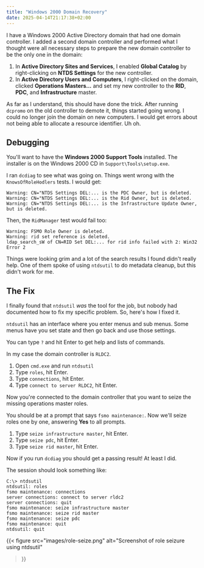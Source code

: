```yaml
---
title: "Windows 2000 Domain Recovery"
date: 2025-04-14T21:17:38+02:00
---
```


I have a Windows 2000 Active Directory domain that had one domain controller.
I added a second domain controller and performed what I thought were all necessary
steps to prepare the new domain controller to be the only one in the domain:

1. In **Active Directory Sites and Services**, I enabled **Global Catalog** by
right-clicking on **NTDS Settings** for the new controller.
2. In **Active Directory Users and Computers**, I right-clicked on the domain,
clicked **Operations Masters...** and set my new controller to the **RID**, **PDC**,
and **Infrastructure** master.

As far as I understand, this should have done the trick. After running `dcpromo`
on the old controller to demote it, things started going wrong. I could no longer
join the domain on new computers. I would get errors about not being able
to allocate a resource identifier. Uh oh.

## Debugging

You'll want to have the **Windows 2000 Support Tools** installed.
The installer is on the Windows 2000 CD in `Support\Tools\setup.exe`.

I ran `dcdiag` to see what was going on.
Things went wrong with the `KnowsOfRoleHodlers` tests. I would get:

```
Warning: CN="NTDS Settings DEL:... is the PDC Owner, but is deleted.
Warning: CN="NTDS Settings DEL:... is the Rid Owner, but is deleted.
Warning: CN="NTDS Settings DEL:... is the Infrastructure Update Owner, but is deleted.
```

Then, the `RidManager` test would fail too:

```
Warning: FSMO Role Owner is deleted.
Warning: rid set reference is deleted.
ldap_search_sW of CN=RID Set DEL:... for rid info failed with 2: Win32 Error 2
```

Things were looking grim and a lot of the search results I found didn't really help.
One of them spoke of using `ntdsutil` to do metadata cleanup, but this didn't work for me.

## The Fix

I finally found that `ntdsutil` *was* the tool for the job, but nobody had documented
how to fix my specific problem. So, here's how I fixed it.

`ntdsutil` has an interface where you enter menus and sub menus. Some menus have
you set state and then go back and use those settings.

You can type `?` and hit Enter to get help and lists of commands.

In my case the domain controller is `RLDC2`.

1. Open `cmd.exe` and run `ntdsutil`
2. Type `roles`, hit Enter.
3. Type `connections`, hit Enter.
4. Type `connect to server RLDC2`, hit Enter.

Now you're connected to the domain controller that you want to seize the missing
operations master roles.

You should be at a prompt that says `fsmo maintenance:`.
Now we'll seize roles one by one, answering **Yes** to all prompts.

1. Type `seize infrastructure master`, hit Enter.
2. Type `seize pdc`, hit Enter.
3. Type `seize rid master`, hit Enter.

Now if you run `dcdiag` you should get a passing result! At least I did.

The session should look something like:

```
C:\> ntdsutil
ntdsutil: roles
fsmo maintenance: connections
server connections: connect to server rldc2
server connections: quit
fsmo maintenance: seize infrastructure master
fsmo maintenance: seize rid master
fsmo maintenance: seize pdc
fsmo maintenance: quit
ntdsutil: quit
```

{{< figure
    src="images/role-seize.png"
    alt="Screenshot of role seizure using ntdsutil"
>}}
